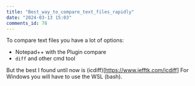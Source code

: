 ```yaml
--- 
title: "Best_way_to_compare_text_files_rapidly" 
date: "2024-03-13 15:03" 
comments_id: 78
--- 
```


To compare text files you have a lot of options:

- Notepad++ with the Plugin compare
- `diff` and other cmd tool

But the best I found until now is (icdiff)[https://www.jefftk.com/icdiff] 
For Windows you will have to use the WSL (bash).





